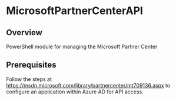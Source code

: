 # MicrosoftPartnerCenterAPI

## Overview
PowerShell module for managing the Microsoft Partner Center

## Prerequisites
Follow the steps at https://msdn.microsoft.com/library/partnercenter/mt709136.aspx to configure an application within Azure AD for API access.
